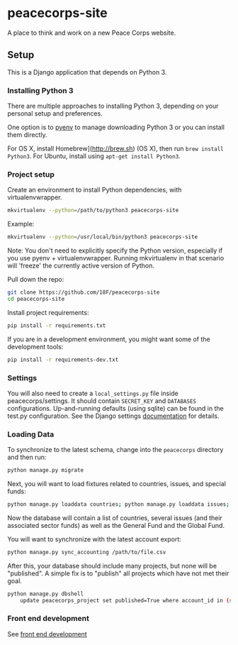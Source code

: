 peacecorps-site
===============

A place to think and work on a new Peace Corps website.

## Setup

This is a Django application that depends on Python 3.

### Installing Python 3
There are multiple approaches to installing Python 3, depending on your personal setup and preferences.

One option is to [pyenv](https://github.com/yyuu/pyenv) to manage downloading Python 3 or you can install them directly.

For OS X, install Homebrew](http://brew.sh) (OS X), then run `brew install Python3`. For Ubuntu, install using `apt-get install Python3`.


### Project setup

Create an environment to install Python dependencies, with virtualenvwrapper.

```bash
mkvirtualenv --python=/path/to/python3 peacecorps-site
```

Example:
```bash
mkvirtualenv --python=/usr/local/bin/python3 peacecorps-site
```

Note: You don't need to explicitly specify the Python version, especially if
you use pyenv + virtualenvwrapper. Running mkvirtualenv in that scenario will
'freeze' the currently active version of Python.

Pull down the repo:

```bash
git clone https://github.com/18F/peacecorps-site
cd peacecorps-site
```

Install project requirements:

```bash
pip install -r requirements.txt
```

If you are in a development environment, you might want some of the development
tools:

```bash
pip install -r requirements-dev.txt
```

### Settings

You will also need to create a `local_settings.py` file inside
peacecorps/settings.  It should contain `SECRET_KEY` and `DATABASES`
configurations. Up-and-running defaults (using sqlite) can be found in the
test.py configuration.  See the Django settings
[documentation](https://docs.djangoproject.com/dev/ref/django-admin/) for
details. 

### Loading Data

To synchronize to the latest schema, change into the `peacecorps` directory
and then run:
```bash
python manage.py migrate
```

Next, you will want to load fixtures related to countries, issues, and special
funds:

```bash
python manage.py loaddata countries; python manage.py loaddata issues; python manage.py loaddata global-general
```

Now the database will contain a list of countries, several issues (and their
associated sector funds) as well as the General Fund and the Global Fund.

You will want to synchronize with the latest account export:

```bash
python manage.py sync_accounting /path/to/file.csv
```

After this, your database should include many projects, but none will be
"published". A simple fix is to "publish" all projects which have not met
their goal.

```bash
python manage.py dbshell
    update peacecorps_project set published=True where account_id in (select id from peacecorps_account where goal > current);
```


### Front end development
See [front end development](/peacecorps/peacecorps/static/peacecorps/README.md) 
